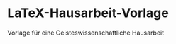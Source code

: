 LaTeX-Hausarbeit-Vorlage
========================

Vorlage für eine Geisteswissenschaftliche Hausarbeit
